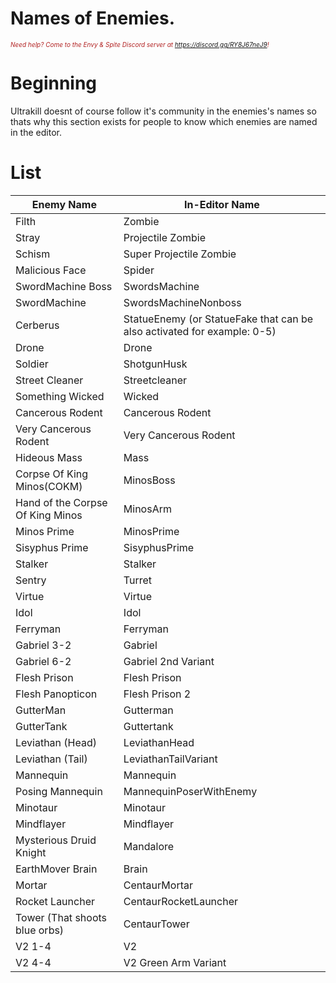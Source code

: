 # Names of Enemies.
<i><span style="color:FireBrick; font-size:10px;">Need help? Come to the Envy & Spite Discord server at <a href="https://discord.gg/RY8J67neJ9">https://discord.gg/RY8J67neJ9</a>!</span></i>

# Beginning

Ultrakill doesnt of course follow it's community in the enemies's names so thats why this section exists for people to know which enemies are named in the editor.

# List

<!-- Rewriten by Spelar dm me if this thing is wrong -->

| Enemy Name | In-Editor Name |
|-----------------------|----------------|
|Filth                  |Zombie
|Stray                  |Projectile Zombie
|Schism                 |Super Projectile Zombie
|Malicious Face         |Spider
|SwordMachine Boss      |SwordsMachine
|SwordMachine           |SwordsMachineNonboss
|Cerberus               |StatueEnemy (or StatueFake that can be also activated for example: 0-5)
|Drone                  |Drone
|Soldier                |ShotgunHusk
|Street Cleaner         |Streetcleaner
|Something Wicked       |Wicked
|Cancerous Rodent       |Cancerous Rodent
|Very Cancerous Rodent  |Very Cancerous Rodent
|Hideous Mass           |Mass
|Corpse Of King Minos(COKM)   |MinosBoss
|Hand of the Corpse Of King Minos | MinosArm
|Minos Prime            |MinosPrime
|Sisyphus Prime         |SisyphusPrime
|Stalker                |Stalker
|Sentry                 |Turret
|Virtue                 |Virtue
|Idol                   |Idol
|Ferryman               |Ferryman
|Gabriel 3-2            |Gabriel
|Gabriel 6-2            |Gabriel 2nd Variant
|Flesh Prison           |Flesh Prison
|Flesh Panopticon       |Flesh Prison 2
|GutterMan              |Gutterman
|GutterTank             |Guttertank
|Leviathan (Head)              |LeviathanHead
|Leviathan (Tail) |LeviathanTailVariant
|Mannequin              |Mannequin
|Posing Mannequin       |MannequinPoserWithEnemy
|Minotaur               |Minotaur
|Mindflayer             |Mindflayer
|Mysterious Druid Knight|Mandalore
|EarthMover Brain             |Brain
|Mortar |CentaurMortar
|Rocket Launcher |CentaurRocketLauncher
|Tower (That shoots blue orbs) |CentaurTower
|V2 1-4                 |V2
|V2 4-4                 |V2 Green Arm Variant

